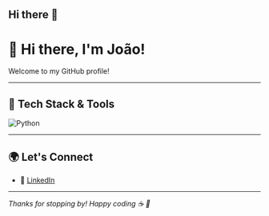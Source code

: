 ## Hi there 👋

<!--
**joaopjp11/joaopjp11** is a ✨ _special_ ✨ repository because its `README.md` (this file) appears on your GitHub profile.

Here are some ideas to get you started:

- 🔭 I’m currently working on ...
- 🌱 I’m currently learning ...
- 👯 I’m looking to collaborate on ...
- 🤔 I’m looking for help with ...
- 💬 Ask me about ...
- 📫 How to reach me: ...
- 😄 Pronouns: ...
- ⚡ Fun fact: ...
-->
# 👋 Hi there, I'm João!

Welcome to my GitHub profile!

---

## 🧰 Tech Stack & Tools

<!-- You can add/remove icons based on your actual stack -->

![Python](https://img.shields.io/badge/-Python-3776AB?logo=python&logoColor=fff)

---

## 🌍 Let's Connect

- 💼 [LinkedIn](https://linkedin.com/in/joao-pj-pires)

---

_Thanks for stopping by! Happy coding ☕ 🚀_

